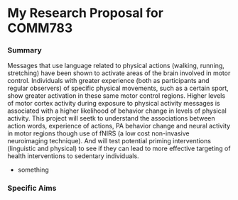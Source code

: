 # My Research Proposal for COMM783


### Summary
Messages that use language related to physical actions (walking, running, stretching) have been shown to activate areas of the brain involved in motor control. Individuals with greater experience (both as participants and regular observers) of specific physical movements, such as a certain sport, show greater activation in these same motor control regions. Higher levels of motor cortex activity during exposure to physical activity messages is associated with a higher likelihood of behavior change in levels of physical activity. This project will seetk to understand the associations between action words, experience of actions, PA behavior change and neural activity in motor regions though use of fNIRS (a low cost non-invasive neuroimaging technique). And will test potential priming interventions (linguistic and physical) to see if they can lead to more effective targeting of health interventions to sedentary individuals.

* something

### Specific Aims

